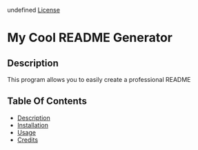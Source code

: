 undefined
[License](#License)
# My Cool README Generator
## Description

This program allows you to easily create a professional README
## Table Of Contents

- [Description](#Description)
- [Installation](#Installation)
- [Usage](#Usage)
- [Credits](#Credits)









